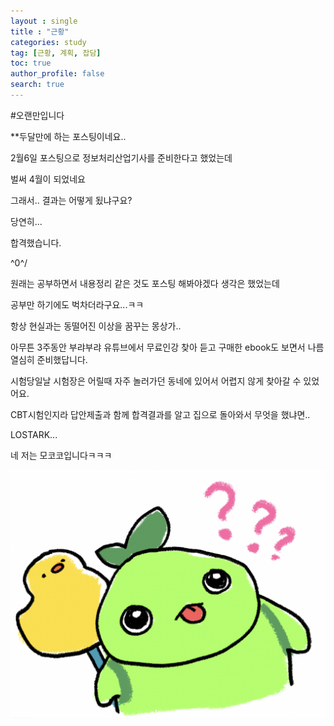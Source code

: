 ```yaml
---
layout : single
title : "근황"
categories: study
tag: [근황, 계획, 잡담]
toc: true
author_profile: false
search: true
---
```




#오랜만입니다



**두달만에 하는 포스팅이네요..



2월6일  포스팅으로 정보처리산업기사를 준비한다고 했었는데

벌써 4월이 되었네요

그래서.. 결과는 어떻게 됬냐구요?

당연히...

















합격했습니다.

\^0^/



원래는 공부하면서 내용정리 같은 것도 포스팅 해봐야겠다 생각은 했었는데

공부만 하기에도 벅차더라구요...ㅋㅋ

항상 현실과는 동떨어진 이상을 꿈꾸는 몽상가..

아무튼 3주동안 부랴부랴 유튜브에서 무료인강 찾아 듣고 구매한 ebook도 보면서 나름 열심히 준비했답니다.

시험당일날 시험장은 어릴때 자주 놀러가던 동네에 있어서 어렵지 않게 찾아갈 수 있었어요.

CBT시험인지라 답안제출과 함께 합격결과를 알고 집으로 돌아와서 무엇을 했냐면..



LOSTARK...



네 저는 모코코입니다ㅋㅋㅋ

​	<img src="../images/2022-04-02-first/Screenshot 2022-04-02 at 5.04.57.png" alt="Screenshot 2022-04-02 at 5.04.57" style="zoom:50%;" />





